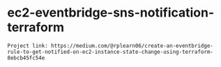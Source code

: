 # ec2-eventbridge-sns-notification-terraform


    Project link: https://medium.com/@rplearn06/create-an-eventbridge-rule-to-get-notified-on-ec2-instance-state-change-using-terraform-8ebcb45fc54e 
